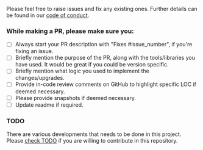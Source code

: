 
Please feel free to raise issues and fix any existing ones. Further details can be found in our [code of conduct](https://github.com/Mostafamabrok/longitud).

### While making a PR, please make sure you:
- [ ] Always start your PR description with "Fixes #issue_number", if you're fixing an issue.
- [ ] Briefly mention the purpose of the PR, along with the tools/libraries you have used. It would be great if you could be version specific.
- [ ] Briefly mention what logic you used to implement the changes/upgrades.
- [ ] Provide in-code review comments on GitHub to highlight specific LOC if deemed necessary.
- [ ] Please provide snapshots if deemed necessary.
- [ ] Update readme if required.

### TODO

There are various developments that needs to be done in this project. Please 
[check TODO](https://github.com/Mostafamabrok/longitude) if you are willing to contribute in 
this repository.
